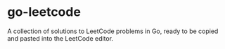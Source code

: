 # go-leetcode

A collection of solutions to LeetCode problems in Go, ready to be copied and pasted into the LeetCode editor.
